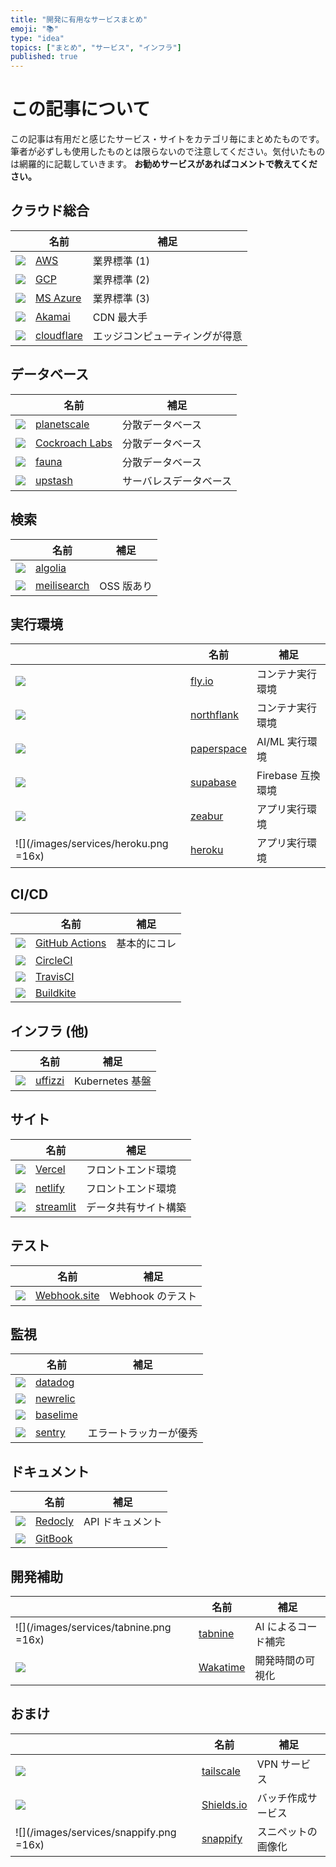 ```yaml
---
title: "開発に有用なサービスまとめ"
emoji: "📚"
type: "idea"
topics: ["まとめ", "サービス", "インフラ"]
published: true
---
```


# この記事について

この記事は有用だと感じたサービス・サイトをカテゴリ毎にまとめたものです。筆者が必ずしも使用したものとは限らないので注意してください。気付いたものは網羅的に記載していきます。
**お勧めサービスがあればコメントで教えてください。**

## クラウド総合

|                                                                                              | 名前                                      | 補足                           |
| -------------------------------------------------------------------------------------------- | ----------------------------------------- | ------------------------------ |
| ![](https://t2.gstatic.com/faviconV2?client=SOCIAL&url=https://aws.amazon.com/jp/&size=16)   | [AWS](https://aws.amazon.com/jp/)         | 業界標準 (1)                   |
| ![](https://t2.gstatic.com/faviconV2?client=SOCIAL&url=https://cloud.google.com/&size=16)    | [GCP](https://cloud.google.com/)          | 業界標準 (2)                   |
| ![](https://t2.gstatic.com/faviconV2?client=SOCIAL&url=https://azure.microsoft.com/&size=16) | [MS Azure](https://azure.microsoft.com/)  | 業界標準 (3)                   |
| ![](https://t2.gstatic.com/faviconV2?client=SOCIAL&url=https://www.linode.com/&size=16)      | [Akamai](https://www.linode.com/ja/)      | CDN 最大手                     |
| ![](https://t2.gstatic.com/faviconV2?client=SOCIAL&url=https://www.cloudflare.com/&size=16)  | [cloudflare](https://www.cloudflare.com/) | エッジコンピューティングが得意 |

## データベース

|                                                                                                | 名前                                             | 補足                   |
| ---------------------------------------------------------------------------------------------- | ------------------------------------------------ | ---------------------- |
| ![](https://t2.gstatic.com/faviconV2?client=SOCIAL&url=https://planetscale.com/&size=16)       | [planetscale](https://planetscale.com/)          | 分散データベース       |
| ![](https://t2.gstatic.com/faviconV2?client=SOCIAL&url=https://www.cockroachlabs.com/&size=16) | [Cockroach Labs](https://www.cockroachlabs.com/) | 分散データベース       |
| ![](https://t2.gstatic.com/faviconV2?client=SOCIAL&url=https://www.fauna.com/&size=16)         | [fauna](https://www.fauna.com/)                  | 分散データベース       |
| ![](https://t2.gstatic.com/faviconV2?client=SOCIAL&url=https://upstash.com/&size=16)           | [upstash](https://upstash.com/)                  | サーバレスデータベース |

## 検索

|                                                                                              | 名前                                        | 補足       |
| -------------------------------------------------------------------------------------------- | ------------------------------------------- | ---------- |
| ![](https://t2.gstatic.com/faviconV2?client=SOCIAL&url=https://www.algolia.com/&size=16)     | [algolia](https://www.algolia.com/)         |            |
| ![](https://t2.gstatic.com/faviconV2?client=SOCIAL&url=https://www.meilisearch.com/&size=16) | [meilisearch](https://www.meilisearch.com/) | OSS 版あり |

## 実行環境

|                                                                                             | 名前                                      | 補足              |
| ------------------------------------------------------------------------------------------- | ----------------------------------------- | ----------------- |
| ![](https://t2.gstatic.com/faviconV2?client=SOCIAL&url=https://fly.io/&size=16)             | [fly.io](https://fly.io/)                 | コンテナ実行環境  |
| ![](https://t2.gstatic.com/faviconV2?client=SOCIAL&url=https://northflank.com/&size=16)     | [northflank](https://northflank.com/)     | コンテナ実行環境  |
| ![](https://t2.gstatic.com/faviconV2?client=SOCIAL&url=https://www.paperspace.com/&size=16) | [paperspace](https://www.paperspace.com/) | AI/ML 実行環境    |
| ![](https://t2.gstatic.com/faviconV2?client=SOCIAL&url=https://supabase.com/&size=16)       | [supabase](https://supabase.com/)         | Firebase 互換環境 |
| ![](https://t2.gstatic.com/faviconV2?client=SOCIAL&url=https://zeabur.com/&size=16)         | [zeabur](https://zeabur.com/)             | アプリ実行環境    |
| ![](/images/services/heroku.png =16x)                                                       | [heroku](https://www.heroku.com/)         | アプリ実行環境    |

## CI/CD

|                                                                                                       | 名前                                                    | 補足         |
| ----------------------------------------------------------------------------------------------------- | ------------------------------------------------------- | ------------ |
| ![](https://t2.gstatic.com/faviconV2?client=SOCIAL&url=https://github.co.jp/features/actions&size=16) | [GitHub Actions](https://github.co.jp/features/actions) | 基本的にコレ |
| ![](https://t2.gstatic.com/faviconV2?client=SOCIAL&url=https://circleci.com/&size=16)                 | [CircleCI](https://circleci.com/)                       |              |
| ![](https://t2.gstatic.com/faviconV2?client=SOCIAL&url=https://www.travis-ci.com/&size=16)            | [TravisCI](https://www.travis-ci.com/)                  |              |
| ![](https://t2.gstatic.com/faviconV2?client=SOCIAL&url=https://buildkite.com/&size=16)                | [Buildkite](https://buildkite.com/)                     |              |

## インフラ (他)

|                                                                                          | 名前                                | 補足            |
| ---------------------------------------------------------------------------------------- | ----------------------------------- | --------------- |
| ![](https://t2.gstatic.com/faviconV2?client=SOCIAL&url=https://www.uffizzi.com/&size=16) | [uffizzi](https://www.uffizzi.com/) | Kubernetes 基盤 |

## サイト

|                                                                                          | 名前                                | 補足                 |
| ---------------------------------------------------------------------------------------- | ----------------------------------- | -------------------- |
| ![](https://t2.gstatic.com/faviconV2?client=SOCIAL&url=https://vercel.com&size=16)       | [Vercel](https://vercel.com/)       | フロントエンド環境   |
| ![](https://t2.gstatic.com/faviconV2?client=SOCIAL&url=https://www.netlify.com/&size=16) | [netlify](https://www.netlify.com/) | フロントエンド環境   |
| ![](https://t2.gstatic.com/faviconV2?client=SOCIAL&url=https://streamlit.io&size=16)     | [streamlit](https://streamlit.io/)  | データ共有サイト構築 |

## テスト

|                                                                                       | 名前                                  | 補足             |
| ------------------------------------------------------------------------------------- | ------------------------------------- | ---------------- |
| ![](https://t2.gstatic.com/faviconV2?client=SOCIAL&url=https://webhook.site/&size=16) | [Webhook.site](https://webhook.site/) | Webhook のテスト |

## 監視

|                                                                                               | 名前                                     | 補足                   |
| --------------------------------------------------------------------------------------------- | ---------------------------------------- | ---------------------- |
| ![](https://t2.gstatic.com/faviconV2?client=SOCIAL&url=https://www.datadoghq.com/ja/&size=16) | [datadog](https://www.datadoghq.com/ja/) |                        |
| ![](https://t2.gstatic.com/faviconV2?client=SOCIAL&url=https://newrelic.com/&size=16)         | [newrelic](https://newrelic.com/)        |
| ![](https://t2.gstatic.com/faviconV2?client=SOCIAL&url=https://baselime.io/&size=16)          | [baselime](https://baselime.io/)         |                        |
| ![](https://t2.gstatic.com/faviconV2?client=SOCIAL&url=https://sentry.io/&size=16)            | [sentry](https://sentry.io/)             | エラートラッカーが優秀 |

## ドキュメント

|                                                                                          | 名前                                | 補足             |
| ---------------------------------------------------------------------------------------- | ----------------------------------- | ---------------- |
| ![](https://t2.gstatic.com/faviconV2?client=SOCIAL&url=https://redocly.com/&size=16)     | [Redocly](https://redocly.com/)     | API ドキュメント |
| ![](https://t2.gstatic.com/faviconV2?client=SOCIAL&url=https://www.gitbook.com/&size=16) | [GitBook](https://www.gitbook.com/) |                  |

## 開発補助

|                                                                                       | 名前                                | 補足                |
| ------------------------------------------------------------------------------------- | ----------------------------------- | ------------------- |
| ![](/images/services/tabnine.png =16x)                                                | [tabnine](https://www.tabnine.com/) | AI によるコード補完 |
| ![](https://t2.gstatic.com/faviconV2?client=SOCIAL&url=https://wakatime.com/&size=16) | [Wakatime](https://wakatime.com/)   | 開発時間の可視化    |

## おまけ

|                                                                                        | 名前                                | 補足               |
| -------------------------------------------------------------------------------------- | ----------------------------------- | ------------------ |
| ![](https://t2.gstatic.com/faviconV2?client=SOCIAL&url=https://tailscale.com/&size=16) | [tailscale](https://tailscale.com/) | VPN サービス       |
| ![](https://t2.gstatic.com/faviconV2?client=SOCIAL&url=https://shields.io/&size=16)    | [Shields.io](https://shields.io/)   | バッチ作成サービス |
| ![](/images/services/snappify.png =16x)                                                | [snappify](https://snappify.com/)   | スニペットの画像化 |
